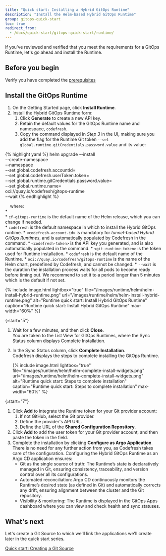```yaml
---
title: "Quick start: Installing a Hybrid GitOps Runtime"
description: "Install the Helm-based Hybrid GitOps Runtime"
group: gitops-quick-start
toc: true
redirect_from:
  - /docs/quick-start/gitops-quick-start/runtime/
---
```




If you've reviewed and verified that you meet the requirements for a GitOps Runtime, let's go ahead and install the Runtime.

## Before you begin
Verify you have completed the [prerequisites]({{site.baseurl}}/docs/gitops-quick-start/gitops-runtimes/verify-requirements/)

## Install the GitOps Runtime
1. On the Getting Started page, click **Install Runtime**.
1. Install the Hybrid GitOps Runtime form:
    1. Click **Generate** to create a new API key.
    1. Retain the default values for the GitOps Runtime name and namespace, `codefresh`.
    1. Copy the command displayed in _Step 3_ in the UI, making sure you add the flag for the Runtime Git token `--set global.runtime.gitCredentials.password.value` and its value:  

  {% highlight yaml %}
  helm upgrade --install <helm-release-name> \
  --create-namespace \
  --namespace <namespace> \
  --set global.codefresh.accountId=<codefresh-account-id> \
  --set global.codefresh.userToken.token=<codefresh-api-key> \
  --set global.runtime.gitCredentials.password.value=<git-runtime-token> \
  --set global.runtime.name=<runtime-name> \
  oci://quay.io/codefresh/gitops-runtime \
  --wait
  {% endhighlight %}
 
  &nbsp;&nbsp;&nbsp;&nbsp;where:  
  *  
        * `cf-gitops-runtime` is the default name of the Helm release, which you can change if needed.  
        * `codefresh` is the default namespace in which to install the Hybrid GitOps runtime.
        * `<codefresh-account-id>` is mandatory for _tunnel-based Hybrid GitOps Runtimes_, and is automatically populated by Codefresh in the command. 
        * `<codefresh-token>` is the API key you generated, and is also automatically populated in the command.
        * `<git-runtime-token>` is the token used for Runtime installation.
        * `codefresh` is the default name of the Runtime. 
        * `oci://quay.io/codefresh/gitops-runtime` is the name of the Helm chart, predefined by Codefresh, and cannot be changed.
        * `--wait` is the duration the installation process waits for all pods to become ready before timing out. We recommend to set it to a period longer than 5 minutes which is the default if not set.

{% include
image.html
lightbox="true"
file="/images/runtime/helm/helm-install-hybrid-runtime.png"
url="/images/runtime/helm/helm-install-hybrid-runtime.png"
alt="Runtime quick start: Install Hybrid GitOps Runtime"
caption="Runtime quick start: Install Hybrid GitOps Runtime"
max-width="60%"
%}

{:start="5"}
1. Wait for a few minutes, and then click **Close**.  
  You are taken to the List View for GitOps Runtimes, where the Sync Status column displays Complete Installation. 
1. In the Sync Status column, click **Complete Installation**.  
  Codefresh displays the steps to complete installing the GitOps Runtime. 
   
   {% include
image.html
lightbox="true"
file="/images/runtime/helm/helm-complete-install-widgets.png"
url="/images/runtime/helm/helm-complete-install-widgets.png"
alt="Runtime quick start: Steps to complete installation"
caption="Runtime quick start: Steps to complete installation"
max-width="60%"
%}

{:start="7"}
1. Click **Add** to integrate the Runtime token for your Git provider account:
    1. If not GitHub, select the Git provider.  
    1. Define the provider's API URL.
    1. Define the URL of the **Shared Configuration Repository**.
1. Click **Add** to add the user token for your Git provider account, and then paste the token in the field.
1. Complete the installation by clicking **Configure as Argo Application**.  
  There is no need for any further action from you, as Codefresh takes care of the configuration.
  Configuring the Hybrid GitOps Runtime as an Argo CD application ensures:
    * Git as the single source of truth: The Runtime’s state is declaratively managed in Git, ensuring consistency, traceability, and version control over all its configurations.
    * Automated reconciliation: Argo CD continuously monitors the Runtime’s desired state (as defined in Git) and automatically corrects any drift, ensuring alignment between the cluster and the Git repository.
    * Visibility & monitoring: The Runtime is displayed in the GitOps Apps dashboard where you can view and check health and sync statuses.


## What's next
Let's create a Git Source to which we'll link the applications we'll create later in the quick start series.  

[Quick start: Creating a Git Source]({{site.baseurl}}/docs/gitops-quick-start/gitops-runtimes/create-git-source/)




